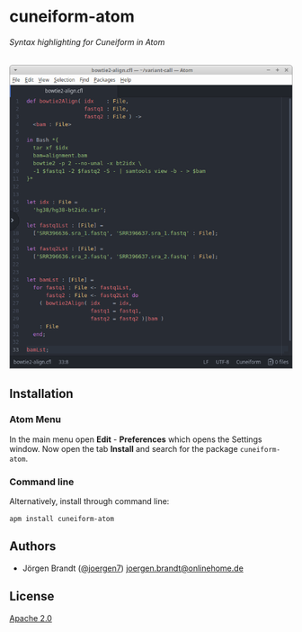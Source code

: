# cuneiform-atom
###### Syntax highlighting for Cuneiform in Atom

![Screenshot_2018-08-30_12-52-17.png](Screenshot_2018-08-30_12-52-17.png)

## Installation

### Atom Menu

In the main menu open **Edit** - **Preferences** which opens the Settings window. Now open the tab **Install** and search for the package `cuneiform-atom`.

### Command line

Alternatively, install through command line:

    apm install cuneiform-atom


## Authors

- Jörgen Brandt ([@joergen7](https://github.com/joergen7/)) [joergen.brandt@onlinehome.de](mailto:joergen.brandt@onlinehome.de)

## License

[Apache 2.0](https://www.apache.org/licenses/LICENSE-2.0.html)
